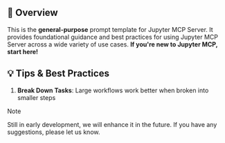 <!--
  ~ Copyright (c) 2023-2024 Datalayer, Inc.
  ~
  ~ BSD 3-Clause License
-->

## 📝 Overview

This is the **general-purpose** prompt template for Jupyter MCP Server. It provides foundational guidance and best practices for using Jupyter MCP Server across a wide variety of use cases. **If you're new to Jupyter MCP, start here!**

## 💡 Tips & Best Practices

1. **Break Down Tasks**: Large workflows work better when broken into smaller steps

> [!NOTE]
>
> Still in early development, we will enhance it in the future. If you have any suggestions, please let us know.
